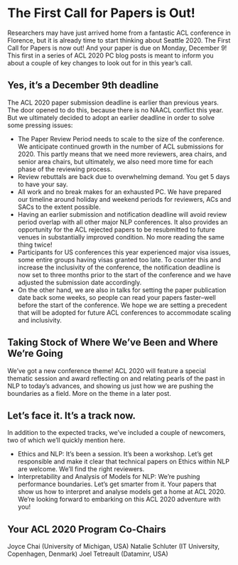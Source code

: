 # The First Call for Papers is Out!
Researchers may have just arrived home from a fantastic ACL conference in Florence, but it is already time to start thinking about Seattle 2020. The First Call for Papers is now out! And your paper is due on Monday, December 9! This first in a series of ACL 2020 PC blog posts is meant to inform you about a couple of key changes to look out for in this year’s call.

## Yes, it’s a December 9th deadline
The ACL 2020 paper submission deadline is earlier than previous years. The door opened to do this, because there is no NAACL conflict this year. But we ultimately decided to adopt an earlier deadline in order to solve some pressing issues:
- The Paper Review Period needs to scale to the size of the conference. We anticipate continued growth in the number of ACL submissions for 2020. This partly means that we need more reviewers, area chairs, and senior area chairs, but ultimately, we also need more time for each phase of the reviewing process.
- Review rebuttals are back due to overwhelming demand. You get 5 days to have your say.
- All work and no break makes for an exhausted PC. We have prepared our timeline around holiday and weekend periods for reviewers, ACs and SACs to the extent possible.
- Having an earlier submission and notification deadline will avoid review period overlap with all other major NLP conferences. It also provides an opportunity for the ACL rejected papers to be resubmitted to future venues in substantially improved condition. No more reading the same thing twice!
- Participants for US conferences this year experienced major visa issues, some entire groups having visas granted too late. To counter this and increase the inclusivity of the conference, the notification deadline is now set to three months prior to the start of the conference and we have adjusted the submission date accordingly.
- On the other hand, we are also in talks for setting the paper publication date back some weeks, so people can read your papers faster–well before the start of the conference.
We hope we are setting a precedent that will be adopted for future ACL conferences to accommodate scaling and inclusivity.

## Taking Stock of Where We’ve Been and Where We’re Going
We’ve got a new conference theme! ACL 2020 will feature a special thematic session and award reflecting on and relating pearls of the past in NLP to today’s advances, and showing us just how we are pushing the boundaries as a field. More on the theme in a later post.

## Let’s face it. It’s a track now.
In addition to the expected tracks, we’ve included a couple of newcomers, two of which we’ll quickly mention here.
- Ethics and NLP: It’s been a session. It’s been a workshop. Let’s get responsible and make it clear that technical papers on Ethics within NLP are welcome. We’ll find the right reviewers.
- Interpretability and Analysis of Models for NLP: We’re pushing performance boundaries. Let’s get smarter from it. Your papers that show us how to interpret and analyse models get a home at ACL 2020.
We’re looking forward to embarking on this ACL 2020 adventure with you!

## Your ACL 2020 Program Co-Chairs
Joyce Chai (University of Michigan, USA)
Natalie Schluter (IT University, Copenhagen, Denmark)
Joel Tetreault (Dataminr, USA)